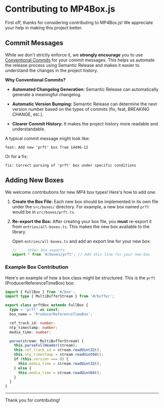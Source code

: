 # Contributing to MP4Box.js

First off, thanks for considering contributing to MP4Box.js! We appreciate your help in making this project better.

## Commit Messages

While we don't strictly enforce it, we **strongly encourage** you to use [Conventional Commits](https://www.conventionalcommits.org/en/v1.0.0/) for your commit messages. This helps us automate the release process using Semantic Release and makes it easier to understand the changes in the project history.

**Why Conventional Commits?**

- **Automated Changelog Generation:** Semantic Release can automatically generate a meaningful changelog.

- **Automatic Version Bumping:** Semantic Release can determine the next version number based on the types of commits (fix, feat, BREAKING CHANGE, etc.).

- **Clearer Commit History:** It makes the project history more readable and understandable.

A typical commit message might look like:

```
feat: Add new 'prft' box from 14496-12
```

Or for a fix:

```
fix: Correct parsing of 'prft' box under specific conditions
```

## Adding New Boxes

We welcome contributions for new MP4 box types! Here's how to add one:

1. **Create the Box File:** Each new box should be implemented in its own file under the `src/boxes/` directory. For example, a new box named `prft` would be in `src/boxes/prft.ts`.

2. **Re-export the Box:** After creating your box file, you **must** re-export it from `entries/all-boxes.ts`. This makes the new box available to the library.

   Open `entries/all-boxes.ts` and add an export line for your new box:

   ```ts
   // ... other box exports
   export * from '#/boxes/prft'; // Add this line for your new box
   ```

### Example Box Contribution

Here's an example of how a box class might be structured. This is the `prft` (ProducerReferenceTimeBox) box:

```ts
import { FullBox } from '#/box';
import type { MultiBufferStream } from '#/buffer';

export class prftBox extends FullBox {
  type = 'prft' as const;
  box_name = 'ProducerReferenceTimeBox';

  ref_track_id: number;
  ntp_timestamp: number;
  media_time: number;

  parse(stream: MultiBufferStream) {
    this.parseFullHeader(stream);
    this.ref_track_id = stream.readUint32();
    this.ntp_timestamp = stream.readUint64();
    if (this.version === 0) {
      this.media_time = stream.readUint32();
    } else {
      this.media_time = stream.readUint64();
    }
  }
}
```

---

Thank you for contributing!
